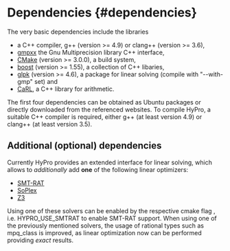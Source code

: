 Dependencies {#dependencies}
============

The very basic dependencies include the libraries

- a C++ compiler, g++ (version >= 4.9) or clang++ (version >= 3.6),
- [gmpxx](https://gmplib.org/) the Gnu Multiprecision library C++ interface,
- [CMake](https://cmake.org/) (version >= 3.0.0), a build system,
- [boost](http://www.boost.org/) (version >= 1.55), a collection of C++ libaries,
- [glpk](https://www.gnu.org/software/glpk/) (version >= 4.6), a package for linear solving (compile with "--with-gmp" set) and
- [CaRL](https://github.com/smtrat/carl), a C++ library for arithmetic.

The first four dependencies can be obtained as Ubuntu packages or directly downloaded from the referenced websites.
To compile HyPro, a suitable C++ compiler is required, either g++ (at least version 4.9) or clang++ (at least version 3.5).

Additional (optional) dependencies
----------------------------------

Currently HyPro provides an extended interface for linear solving, which allows to _additionally_ add __one__ of the following linear optimizers:

- [SMT-RAT](https://github.com/smtrat/smtrat)
- [SoPlex](http://soplex.zib.de/)
- [Z3](https://github.com/Z3Prover/z3)

Using one of these solvers can be enabled by the respective cmake flag , i.e. HYPRO_USE_SMTRAT to enable SMT-RAT support. When using one of the previously mentioned solvers, the usage of rational types such as mpq_class is improved, as linear optimization now can be performed providing _exact_ results.
